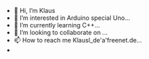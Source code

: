 - 👋 Hi, I’m Klaus
- 👀 I’m interested in Arduino special Uno...
- 🌱 I’m currently learning  C++...
- 💞️ I’m looking to collaborate on ...
- 📫 How to reach me Klausl_de'a'freenet.de...
- 

<!---
janfelix1/janfelix1 is a ✨ special ✨ repository because its `README.md` (this file) appears on your GitHub profile.
You can click the Preview link to take a look at your changes.
--->
